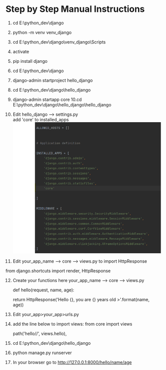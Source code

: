 # Step by Step Manual Instructions

1. cd E:\python_dev\django 
2. python -m venv venv_django
3. cd E:\python_dev\django\venv_django\Scripts
4. activate
5. pip install django
6. cd E:\python_dev\django
7. django-admin startproject hello_django
8. cd E:\python_dev\django\hello_django
9. django-admin startapp core 
10.cd E:\python_dev\django\hello_django\hello_django
11. Edit  hello_django --> settings.py
      <br>   add 'core' to installed_apps
      <img src="https://github.com/saurater/djangohelloworld/blob/main/core.png">

11. Edit your_app_name --> core --> views.py to import HttpResponse


from django.shortcuts import render, HttpResponse

12. Create your functions here your_app_name --> core --> views.py
 
    def hello(request, name, age):
  
       return HttpResponse('Hello {}, you are {} years old >'.format(name, age))

13. Edit your_app>your_app>urls.py
14. add the line below to import views:
     from core import views

    path('hello/<name>/<age>', views.hello),
      
15. cd E:\python_dev\django\hello_django
16. python manage.py runserver
17. In your browser go to http://127.0.0.1:8000/hello/name/age
      
